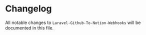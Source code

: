 # Changelog

All notable changes to `Laravel-Github-To-Notion-Webhooks` will be documented in this file.
